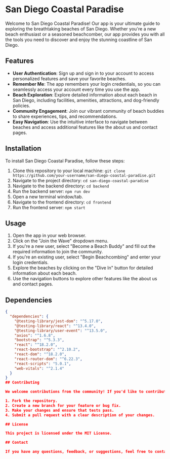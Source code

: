 # San Diego Coastal Paradise

Welcome to San Diego Coastal Paradise! Our app is your ultimate guide to exploring the breathtaking beaches of San Diego. Whether you're a new beach enthusiast or a seasoned beachcomber, our app provides you with all the tools you need to discover and enjoy the stunning coastline of San Diego.

## Features

- **User Authentication**: Sign up and sign in to your account to access personalized features and save your favorite beaches.
- **Remember Me**: The app remembers your login credentials, so you can seamlessly access your account every time you use the app.
- **Beach Exploration**: Explore detailed information about each beach in San Diego, including facilities, amenities, attractions, and dog-friendly policies.
- **Community Engagement**: Join our vibrant community of beach buddies to share experiences, tips, and recommendations.
- **Easy Navigation**: Use the intuitive interface to navigate between beaches and access additional features like the about us and contact pages.

## Installation

To install San Diego Coastal Paradise, follow these steps:

1. Clone this repository to your local machine: `git clone https://github.com/your-username/san-diego-coastal-paradise.git`
2. Navigate to the project directory: `cd san-diego-coastal-paradise`
3. Navigate to the backend directory: `cd backend`
4. Run the backend server: `npm run dev`
5. Open a new terminal window/tab.
6. Navigate to the frontend directory: `cd frontend`
7. Run the frontend server: `npm start`

## Usage

1. Open the app in your web browser.
2. Click on the "Join the Wave" dropdown menu.
3. If you're a new user, select "Become a Beach Buddy" and fill out the required information to join the community.
4. If you're an existing user, select "Begin Beachcombing" and enter your login credentials.
5. Explore the beaches by clicking on the "Dive In" button for detailed information about each beach.
6. Use the navigation buttons to explore other features like the about us and contact pages.

## Dependencies

```json
{
  "dependencies": {
    "@testing-library/jest-dom": "^5.17.0",
    "@testing-library/react": "^13.4.0",
    "@testing-library/user-event": "^13.5.0",
    "axios": "^1.6.8",
    "bootstrap": "^5.3.3",
    "react": "^18.2.0",
    "react-bootstrap": "^2.10.2",
    "react-dom": "^18.2.0",
    "react-router-dom": "^6.22.3",
    "react-scripts": "5.0.1",
    "web-vitals": "^2.1.4"
  }
}
## Contributing

We welcome contributions from the community! If you'd like to contribute to San Diego Coastal Paradise, please follow these guidelines:

1. Fork the repository.
2. Create a new branch for your feature or bug fix.
3. Make your changes and ensure that tests pass.
4. Submit a pull request with a clear description of your changes.

## License

This project is licensed under the MIT License.

## Contact

If you have any questions, feedback, or suggestions, feel free to contact us at [info@sdcoastalparadise.com](mailto:info@sdcoastalparadise.com).


